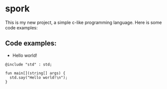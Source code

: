 # spork
This is my new project, a simple c-like programming language. Here is some code examples:
## Code examples:
- Hello world!
```
@include "std" : std;

fun main[](string[] args) {
  std.say("Hello world!\n");
}
```
